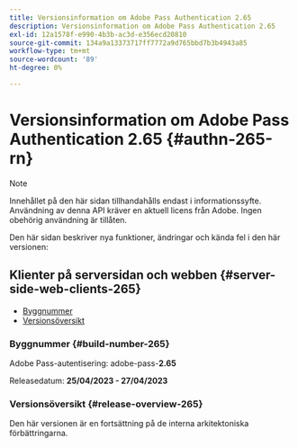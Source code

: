 ```yaml
---
title: Versionsinformation om Adobe Pass Authentication 2.65
description: Versionsinformation om Adobe Pass Authentication 2.65
exl-id: 12a1578f-e990-4b3b-ac3d-e356ecd20810
source-git-commit: 134a9a13373717ff7772a9d765bbd7b3b4943a85
workflow-type: tm+mt
source-wordcount: '89'
ht-degree: 0%

---
```


# Versionsinformation om Adobe Pass Authentication 2.65 {#authn-265-rn}

>[!NOTE]
>
>Innehållet på den här sidan tillhandahålls endast i informationssyfte. Användning av denna API kräver en aktuell licens från Adobe. Ingen obehörig användning är tillåten.

Den här sidan beskriver nya funktioner, ändringar och kända fel i den här versionen:

## Klienter på serversidan och webben {#server-side-web-clients-265}

* [Byggnummer](#build-number-265)
* [Versionsöversikt](#release-overview-265)

### Byggnummer {#build-number-265}

Adobe Pass-autentisering: adobe-pass-**2.65**

Releasedatum: **25/04/2023 - 27/04/2023**

### Versionsöversikt {#release-overview-265}

Den här versionen är en fortsättning på de interna arkitektoniska förbättringarna.
